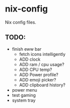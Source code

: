 # nix-config
Nix config files.

## TODO:
- finish eww bar
  - fetch icons intelligently
  - ADD clock
  - ADD ram / cpu usage?
  - ADD CPU temp?
  - ADD Power profile?
  - ADD emoji picker?
  - ADD clipboard history?
- power menu
- test gaming
- system tray
